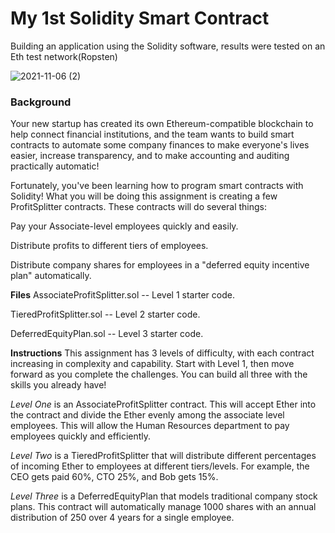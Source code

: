 # My 1st Solidity Smart Contract
Building an application using the Solidity software, results were tested on an Eth test network(Ropsten)

![2021-11-06 (2)](https://user-images.githubusercontent.com/80294571/140623832-97c2c480-efb1-4e38-bb30-8b8d760e7f95.png)

### Background
Your new startup has created its own Ethereum-compatible blockchain to help connect financial institutions, and the team wants to build smart contracts to automate some company finances to make everyone's lives easier, increase transparency, and to make accounting and auditing practically automatic!

Fortunately, you've been learning how to program smart contracts with Solidity! What you will be doing this assignment is creating a few ProfitSplitter contracts. These contracts will do several things:

Pay your Associate-level employees quickly and easily.

Distribute profits to different tiers of employees.

Distribute company shares for employees in a "deferred equity incentive plan" automatically.

**Files**
AssociateProfitSplitter.sol -- Level 1 starter code.

TieredProfitSplitter.sol -- Level 2 starter code.

DeferredEquityPlan.sol -- Level 3 starter code.

**Instructions**
This assignment has 3 levels of difficulty, with each contract increasing in complexity and capability. Start with Level 1, then move forward as you complete the challenges. You can build all three with the skills you already have!

*Level One* is an AssociateProfitSplitter contract. This will accept Ether into the contract and divide the Ether evenly among the associate level employees. This will allow the Human Resources department to pay employees quickly and efficiently.

*Level Two* is a TieredProfitSplitter that will distribute different percentages of incoming Ether to employees at different tiers/levels. For example, the CEO gets paid 60%, CTO 25%, and Bob gets 15%.

*Level Three* is a DeferredEquityPlan that models traditional company stock plans. This contract will automatically manage 1000 shares with an annual distribution of 250 over 4 years for a single employee.
